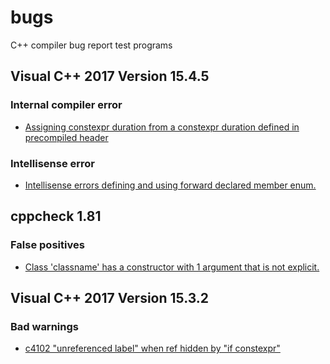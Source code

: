 ﻿<!--
Copyright Glen Knowles 2017.
Distributed under the Boost Software License, Version 1.0.
-->

<!--
[![AppVeyor Status](https://ci.appveyor.com/api/projects/status/02i9uq9asqlb6opy/branch/master?svg=true)
  ](https://ci.appveyor.com/project/gknowles/dimcli/branch/master "msvc 2015, msvc 2017")
[![Travis Status](https://travis-ci.org/gknowles/dimcli.svg?branch=master)
  ](https://travis-ci.org/gknowles/dimcli "gcc 6.2, clang 3.6, clang 3.9")
-->
# bugs

C++ compiler bug report test programs

## Visual C++ 2017 Version 15.4.5
### Internal compiler error
- [Assigning constexpr duration from a constexpr duration defined in
  precompiled header](tests/msvc2017-2)
### Intellisense error
- [Intellisense errors defining and using forward declared member enum.
  ](tests/msvc2017-3/a.cpp)

## cppcheck 1.81
### False positives
- [Class 'classname' has a constructor with 1 argument that is not explicit.
  ](tests/cppcheck-1.81/noExplicitConstructor.cpp)

## Visual C++ 2017 Version 15.3.2
### Bad warnings
- [c4102 "unreferenced label" when ref hidden by "if constexpr"
  ](tests/msvc2017/c4102.cpp)
